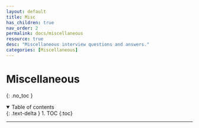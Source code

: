 ```yaml
---
layout: default
title: Misc
has_children: true
nav_order: 2
permalink: docs/miscellaneous
resource: true
desc: "Miscellaneous interview questions and answers."
categories: [Miscellaneous]
---
```


# Miscellaneous
{: .no_toc }

<details open markdown="block">
  <summary>
    Table of contents
  </summary>
  {: .text-delta }
1. TOC
{:toc}
</details>

---